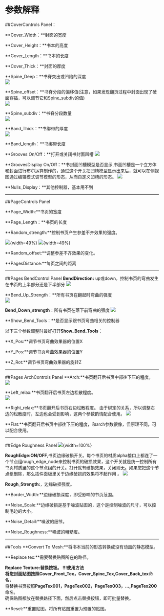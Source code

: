# 参数解释

##CoverControls Panel：

 **Cover_Width：**封面的宽度

**Cover_Height：**书本的高度

**Cover_Length：**书本的长度
 
**Cover_Thick：**封面的厚度

**Spine_Deep：**书脊突出或凹陷的深度  
![](image/spine-deep.gif "")	

 **Spine_offset：**书脊分段的偏移值(注意，如果发现翻页过程中封面出现了破面穿插，可以调节它和Spine_subdiv的值)  
![](image/spine-offset.gif "")
	
**Spine_subdiv：**书脊分段数量  
![](image/spine-subdiv.gif "")
	
**Band_Thick：**书绑带的厚度  
![](image/Band_Thick.gif "")

**Band_length：**书绑带长度

**Grooves On/Off：**打开或关闭书封面凹槽
![](image/Grooves%20Onoff.jpg "")

**GroovesDisplay On/Off：**书封面凹槽模型是否显示,书面凹槽是一个立方体和封面进行布尔运算制作的，通过这个开关把凹槽模型显示出来后，就可以在侧视图通过编辑模式调节模型的形态，从而自定义凹槽的形态。
![](image/GroovesDisplay%20On.jpg "")

**Nulls_Display：**其他控制器，基本用不到

---

##PageControls Panel

**Page_Width:**书页的宽度

**Page_Length：**书页的长度

**Random_strength:**控制书页产生参差不齐效果的强度。
  
 ![](image/randomA.jpg ""){width=49%} ![](image/randomB.jpg ""){width=49%}

**Random_offset:**调整参差不齐效果的变化。

**PagesDistance:**每页之间的距离

---
##Pages BendControl Panel
 **BendDirection:** up或down，控制书页的弯曲发生在书页的上半部分还是下半部分
 ![](image/PageRollupordown.jpg "")
 
 **Bend_Up_Strength：**所有书页在翻起时弯曲的强度  
![](image/bendup.gif "")

**Bend_Down_strength**：所有书页在落下前弯曲的强度
![](image/benddown.gif "")

 **Show_Bend_Tools：**是否显示跟书页弯曲相关的控制器 
 
以下三个参数调整时最好打开**Show_Bend_Tools**：

 **X_Pos:**调节书页弯曲效果器的位置X
 
 **Y_Pos:**调节书页弯曲效果器的位置Y
 
**Z_Rot:**调节书页弯曲效果器的旋转Z


---

##Pages ArchControls Panel
**Arch:**书页翻开后书页中部往下压的程度。
![](image/arch.gif "")

**Left_relax:**书页翻开后书页左边松散程度。  
![](image/leftrelax.gif "")

**Right_relax:**书页翻开后书页右边松散程度。 由于绑定的关系，所以调整右边的松散度时，左边也会受到影响，这两个参数酌情配合使用。 
![](image/rightrelax.gif "")

**Flat:**书页翻开后书页中部往下压的程度，和arch参数很像，但原理不同，可以配合使用。

---

##Edge Roughness Panel
![](image/roughedge.png ""){width=100%}

**RoughEdge:ON/OFF**,书页边缘破损开关。每个书页的材质alpha接口上都连了一个节点组rough_edge_node来控制书页的破损效果，这个开关就是统一控制所有书页材质里的这个节点组的开关。打开就有破损效果，关闭则无。如果您把这个节点组删除，那么插件面板里关于边缘破损的效果将不起作用 。
![](image/roughedgenode.png "")

**Rough_Strength:**，边缘破损强度。

**Border_Width:**边缘破损深度，即受影响的书页范围。

**Noise_Scale:**边缘破损是基于噪波贴图的，这个是控制噪波的尺寸，可以控制毛边的大小。

**Noise_Detail:**噪波的细节。

**Noise_Roughness:**噪波的粗糙度。

---
##Tools
**Convert To Mesh:**将书本当前的形态转换成没有动画的静态模型。

**Replace tex:**需要替换贴图所在的路径。  

**Replace Texture:**替换按钮。
!!!使用方法  
	将您封面贴图按照**Cover_Front_Tex，Cover_Spine_Tex,Cover_Back_tex**命名，  
	将替换书页按照**PageTex001，PageTex002，PageTex003，...,PageTex200**命名，  
	确保贴图都放在替换路径下面，然后点击替换按钮，即可批量替换。



**Reset:**重置贴图。将所有贴图重置为预置的贴图。






